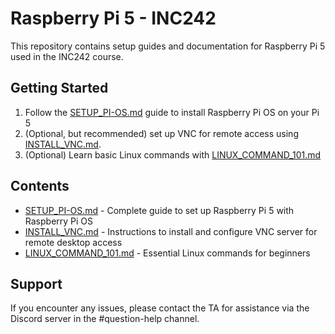 # Raspberry Pi 5 - INC242

This repository contains setup guides and documentation for Raspberry Pi 5 used in the INC242 course.

## Getting Started

1. Follow the [SETUP_PI-OS.md](./SETUP_PI-OS.md) guide to install Raspberry Pi OS on your Pi 5
2. (Optional, but recommended) set up VNC for remote access using [INSTALL_VNC.md](./INSTALL_VNC.md). 
3. (Optional) Learn basic Linux commands with [LINUX_COMMAND_101.md](./LINUX_COMMAND_101.md)

## Contents

- [SETUP_PI-OS.md](./SETUP_PI-OS.md) - Complete guide to set up Raspberry Pi 5 with Raspberry Pi OS
- [INSTALL_VNC.md](./INSTALL_VNC.md) - Instructions to install and configure VNC server for remote desktop access
- [LINUX_COMMAND_101.md](./LINUX_COMMAND_101.md) - Essential Linux commands for beginners

## Support

If you encounter any issues, please contact the TA for assistance via the Discord server in the #question-help channel.
